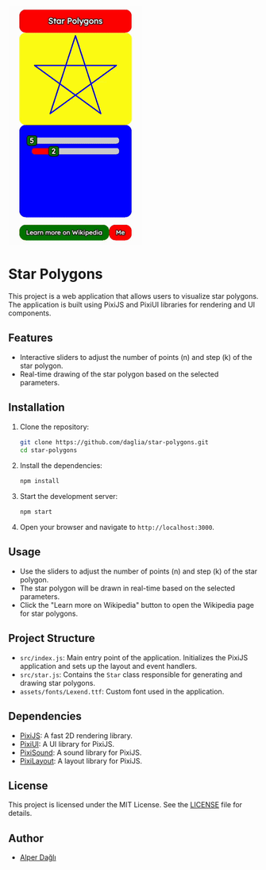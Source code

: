 ![Star Polygons Demo](demo.gif)

# Star Polygons

This project is a web application that allows users to visualize star polygons. The application is built using PixiJS and PixiUI libraries for rendering and UI components.

## Features

- Interactive sliders to adjust the number of points (n) and step (k) of the star polygon.
- Real-time drawing of the star polygon based on the selected parameters.

## Installation

1. Clone the repository:

   ```bash
   git clone https://github.com/daglia/star-polygons.git
   cd star-polygons
   ```

2. Install the dependencies:

   ```bash
   npm install
   ```

3. Start the development server:

   ```bash
   npm start
   ```

4. Open your browser and navigate to `http://localhost:3000`.

## Usage

- Use the sliders to adjust the number of points (n) and step (k) of the star polygon.
- The star polygon will be drawn in real-time based on the selected parameters.
- Click the "Learn more on Wikipedia" button to open the Wikipedia page for star polygons.

## Project Structure

- `src/index.js`: Main entry point of the application. Initializes the PixiJS application and sets up the layout and event handlers.
- `src/star.js`: Contains the `Star` class responsible for generating and drawing star polygons.
- `assets/fonts/Lexend.ttf`: Custom font used in the application.

## Dependencies

- [PixiJS](https://pixijs.com/): A fast 2D rendering library.
- [PixiUI](https://github.com/pixijs/ui): A UI library for PixiJS.
- [PixiSound](https://github.com/pixijs/sound): A sound library for PixiJS.
- [PixiLayout](https://github.com/pixijs/layout): A layout library for PixiJS.

## License

This project is licensed under the MIT License. See the [LICENSE](LICENSE) file for details.

## Author

- [Alper Dağlı](https://alperdagli.me)

